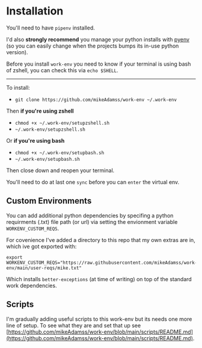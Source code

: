
# Installation

You'll need to have `pipenv` installed.

I'd also **strongly recommend** you manage your python installs with [pyenv](https://github.com/pyenv/pyenv) (so you can easily change when the projects bumps its in-use python version).

Before you install `work-env` you need to know if your terminal is using bash of zshell, you can check this via `echo $SHELL`. 

---

To install:
* `git clone https://github.com/mikeAdamss/work-env ~/.work-env`

Then **if you're using zshell**
* `chmod +x ~/.work-env/setupzshell.sh`
* `~/.work-env/setupzshell.sh`

Or **if you're using bash**
* `chmod +x ~/.work-env/setupbash.sh`
* `~/.work-env/setupbash.sh`

Then close down and reopen your terminal.

You'll need to do at last one `sync` before you can `enter` the virtual env.

## Custom Environments

You can add additional python dependencies by specifing a python requirments (.txt) file path (or url) via setting the envionment variable `WORKENV_CUSTOM_REQS`.

For covenience I've added a directory to this repo that my own extras are in, which ive got exported with:

```
export WORKENV_CUSTOM_REQS="https://raw.githubusercontent.com/mikeAdamss/work-env/main/user-reqs/mike.txt"
```

Which installs `better-exceptions` (at time of writing) on top of the standard work dependencies.

## Scripts

I'm gradually adding useful scripts to this work-env but its needs one more line of setup. To see what they are and set that up see [https://github.com/mikeAdamss/work-env/blob/main/scripts/README.md](https://github.com/mikeAdamss/work-env/blob/main/scripts/README.md).